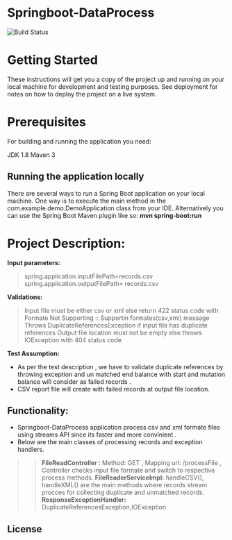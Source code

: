 # Springboot-DataProcess
![Build Status](https://travis-ci.org/joemccann/dillinger.svg?branch=master)
# Getting Started
These instructions will get you a copy of the project up and running on your local machine for development and testing purposes. See deployment for notes on how to deploy the project on a live system.

# Prerequisites
For building and running the application you need:

JDK 1.8
Maven 3

## Running the application locally
There are several ways to run a Spring Boot application on your local machine. One way is to execute the main method in the com.example.demo.DemoApplication class from your IDE.
Alternatively you can use the Spring Boot Maven plugin like so:
**mvn spring-boot:run**

# Project Description:
 
**Input parameters:**

> spring.application.inputFilePath=<local location>records.csv
> spring.application.outputFilePath= <local location>records.csv

**Validations:**

> Input file must be either csv or xml else return 422 status code with Formate Not Supporting :: Supportin formates(csv,xml) message
> Throws DuplicateReferencesException if input file has duplicate references
> Output file location must not be empty else throws IOException with 404 status code

**Test Assumption:**
* As per the test description , we have to validate duplicate references by throwing exception and un matched end balance with start and mutation balance will consider as failed records .
* CSV report file will create with failed records at output file location.


## Functionality:

* Springboot-DataProcess application process csv and xml formate files using streams API since its faster and more convinient .
* Below are the main classes of processing records and exception handlers.
>> **FileReadController :** Method: GET , Mapping url: /processFile , Controller checks input file formate and switch to respective process methods.
 **FileReaderServiceImpl:** handleCSV(), handleXML() are the main methods where records stream procces for collecting duplicate and unmatched records.
 **ResponseExceptionHandler:** DuplicateReferencesException,IOException 


License
----


